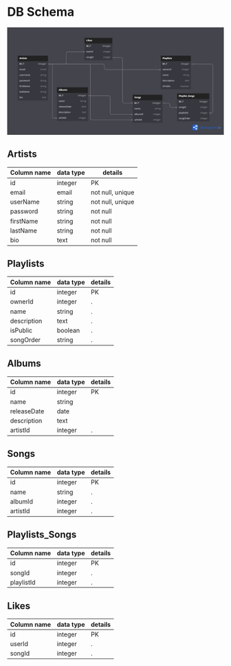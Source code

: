 # DB Schema

![DB Schema](../imgs/DB_Schema.png)

## Artists
| Column name | data type | details |
|--- | --- | --- |
| id | integer | PK |
| email | email | not null, unique |
| userName | string | not null, unique |
| password | string | not null |
| firstName | string | not null |
|lastName | string | not null |
| bio | text | not null |

## Playlists
| Column name | data type | details |
|--- | --- | --- |
| id | integer | PK |
| ownerId | integer | . | 
| name | string | . |
| description | text | . |
| isPublic | boolean | . |
| songOrder | string | . |

## Albums
| Column name | data type | details |
|--- | --- | --- |
| id | integer | PK |
| name | string |  |
| releaseDate | date |  |
| description | text |  | 
| artistId | integer | . |

## Songs
| Column name | data type | details |
|--- | --- | --- |
| id | integer | PK |
| name | string | . | 
| albumId | integer| . |
| artistId | integer| . |

## Playlists_Songs 
| Column name | data type | details |
|--- | --- | --- |
| id | integer | PK |
| songId | integer | . |
| playlistId | integer| . |

## Likes
| Column name | data type | details |
|--- | --- | --- |
| id | integer | PK |
| userId | integer | . |
| songId | integer | . |



